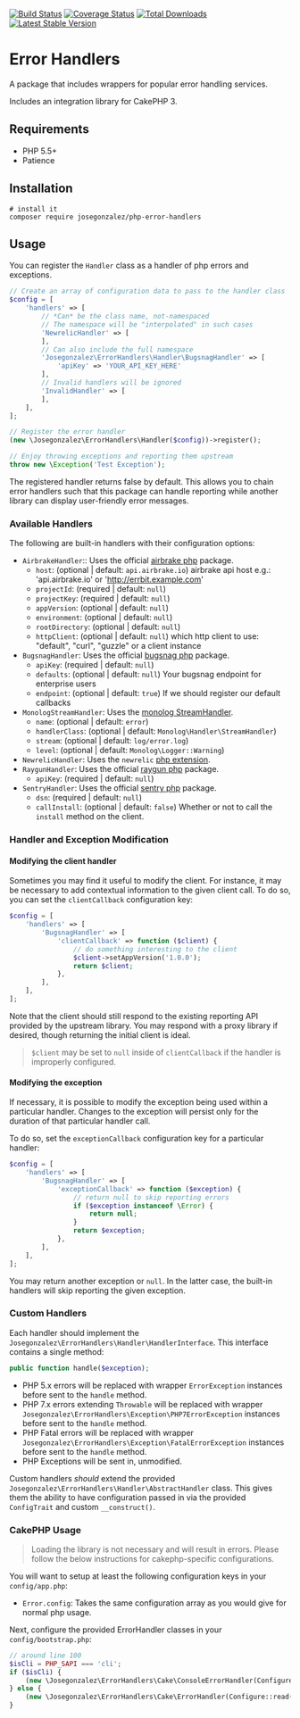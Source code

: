 [![Build Status](https://img.shields.io/travis/josegonzalez/php-error-handlers/master.svg?style=flat-square)](https://travis-ci.org/josegonzalez/php-error-handlers)
[![Coverage Status](https://img.shields.io/coveralls/josegonzalez/php-error-handlers.svg?style=flat-square)](https://coveralls.io/r/josegonzalez/php-error-handlers?branch=master)
[![Total Downloads](https://img.shields.io/packagist/dt/josegonzalez/php-error-handlers.svg?style=flat-square)](https://packagist.org/packages/josegonzalez/php-error-handlers)
[![Latest Stable Version](https://img.shields.io/packagist/v/josegonzalez/php-error-handlers.svg?style=flat-square)](https://packagist.org/packages/josegonzalez/php-error-handlers)

# Error Handlers

A package that includes wrappers for popular error handling services.

Includes an integration library for CakePHP 3.

## Requirements

* PHP 5.5+
* Patience

## Installation

```shell
# install it
composer require josegonzalez/php-error-handlers
```

## Usage

You can register the `Handler` class as a handler of php errors and exceptions.

```php
// Create an array of configuration data to pass to the handler class
$config = [
    'handlers' => [
        // *Can* be the class name, not-namespaced
        // The namespace will be "interpolated" in such cases
        'NewrelicHandler' => [
        ],
        // Can also include the full namespace
        'Josegonzalez\ErrorHandlers\Handler\BugsnagHandler' => [
            'apiKey' => 'YOUR_API_KEY_HERE'
        ],
        // Invalid handlers will be ignored
        'InvalidHandler' => [
        ],
    ],
];

// Register the error handler
(new \Josegonzalez\ErrorHandlers\Handler($config))->register();

// Enjoy throwing exceptions and reporting them upstream
throw new \Exception('Test Exception');
```

The registered handler returns false by default. This allows you to chain error handlers such that this package can handle reporting while another library can display user-friendly error messages.

### Available Handlers

The following are built-in handlers with their configuration options:

- `AirbrakeHandler`:: Uses the official [airbrake php](https://github.com/airbrake/phpbrake/) package.
    - `host`: (optional | default: `api.airbrake.io`) airbrake api host e.g.: 'api.airbrake.io' or 'http://errbit.example.com'
    - `projectId`: (required | default: `null`)
    - `projectKey`: (required | default: `null`)
    - `appVersion`: (optional | default: `null`)
    - `environment`: (optional | default: `null`)
    - `rootDirectory`: (optional | default: `null`)
    - `httpClient`: (optional | default: `null`) which http client to use: "default", "curl", "guzzle" or a client instance
- `BugsnagHandler`: Uses the official [bugsnag php](https://github.com/bugsnag/bugsnag-php) package.
    - `apiKey`: (required | default: `null`)
    - `defaults`: (optional | default: `null`) Your bugsnag endpoint for enterprise users
    - `endpoint`: (optional | default: `true`) If we should register our default callbacks
- `MonologStreamHandler`: Uses the [monolog StreamHandler](https://github.com/seldaek/monolog).
    - `name`: (optional | default: `error`)
    - `handlerClass`: (optional | default: `Monolog\Handler\StreamHandler`)
    - `stream`: (optional | default: `log/error.log`)
    - `level`: (optional | default: `Monolog\Logger::Warning`)
- `NewrelicHandler`: Uses the `newrelic` [php extension](https://docs.newrelic.com/docs/agents/php-agent/getting-started/new-relic-php).
- `RaygunHandler`: Uses the official [raygun php](https://github.com/MindscapeHQ/raygun4php) package.
    - `apiKey`: (required | default: `null`)
- `SentryHandler`: Uses the official [sentry php](https://github.com/getsentry/sentry-php) package.
    - `dsn`: (required | default: `null`)
    - `callInstall`: (optional | default: `false`) Whether or not to call the `install` method on the client.

### Handler and Exception Modification

#### Modifying the client handler

Sometimes you may find it useful to modify the client. For instance, it may be necessary to add contextual information to the given client call. To do so, you can set the `clientCallback` configuration key:

```php
$config = [
    'handlers' => [
        'BugsnagHandler' => [
            'clientCallback' => function ($client) {
                // do something interesting to the client
                $client->setAppVersion('1.0.0');
                return $client;
            },
        ],
    ],
];
```

Note that the client should still respond to the existing reporting API provided by the upstream library. You may respond with a proxy library if desired, though returning the initial client is ideal.

> `$client` may be set to `null` inside of `clientCallback` if the handler is improperly configured.

#### Modifying the exception

If necessary, it is possible to modify the exception being used within a particular handler. Changes to the exception will persist only for the duration of that particular handler call.

To do so, set the `exceptionCallback` configuration key for a particular handler:

```php
$config = [
    'handlers' => [
        'BugsnagHandler' => [
            'exceptionCallback' => function ($exception) {
                // return null to skip reporting errors
                if ($exception instanceof \Error) {
                    return null;
                }
                return $exception;
            },
        ],
    ],
];
```

You may return another exception or `null`. In the latter case, the built-in handlers will skip reporting the given exception.

### Custom Handlers

Each handler should implement the `Josegonzalez\ErrorHandlers\Handler\HandlerInterface`. This interface contains a single method:

```php
public function handle($exception);
```

- PHP 5.x errors will be replaced with wrapper `ErrorException` instances before sent to the `handle` method.
- PHP 7.x errors extending `Throwable` will be replaced with wrapper `Josegonzalez\ErrorHandlers\Exception\PHP7ErrorException` instances before sent to the `handle` method.
- PHP Fatal errors will be replaced with wrapper `Josegonzalez\ErrorHandlers\Exception\FatalErrorException` instances before sent to the `handle` method.
- PHP Exceptions will be sent in, unmodified.

Custom handlers *should* extend the provided `Josegonzalez\ErrorHandlers\Handler\AbstractHandler` class. This gives them the ability to have configuration passed in via the provided `ConfigTrait` and custom `__construct()`.

### CakePHP Usage

> Loading the library is not necessary and will result in errors. Please follow the below instructions for cakephp-specific configurations.

You will want to setup at least the following configuration keys in your `config/app.php`:

- `Error.config`: Takes the same configuration array as you would give for normal php usage.

Next, configure the provided ErrorHandler classes in your `config/bootstrap.php`:

```php
// around line 100
$isCli = PHP_SAPI === 'cli';
if ($isCli) {
    (new \Josegonzalez\ErrorHandlers\Cake\ConsoleErrorHandler(Configure::read('Error')))->register();
} else {
    (new \Josegonzalez\ErrorHandlers\Cake\ErrorHandler(Configure::read('Error')))->register();
}
```
